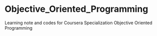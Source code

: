# Objective_Oriented_Programming
Learning note and codes for Coursera Specialization Objective Oriented Programming
